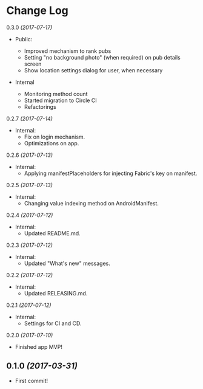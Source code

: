 Change Log
==========

0.3.0 *(2017-07-17)*

* Public:
    - Improved mechanism to rank pubs
    - Setting "no background photo" (when required) on pub details screen
    - Show location settings dialog for user, when necessary

* Internal
    - Monitoring method count
    - Started migration to Circle CI
    - Refactorings

0.2.7 *(2017-07-14)*

* Internal:
    - Fix on login mechanism.
    - Optimizations on app.

0.2.6 *(2017-07-13)*

* Internal:
    - Applying manifestPlaceholders for injecting Fabric's key on manifest.

0.2.5 *(2017-07-13)*

* Internal:
    - Changing value indexing method on AndroidManifest.

0.2.4 *(2017-07-12)*

* Internal:
    - Updated README.md.

0.2.3 *(2017-07-12)*

* Internal:
    - Updated "What's new" messages.

0.2.2 *(2017-07-12)*

* Internal:
    - Updated RELEASING.md.

0.2.1 *(2017-07-12)*

* Internal:
    - Settings for CI and CD.

0.2.0 *(2017-07-10)*

* Finished app MVP!

0.1.0 *(2017-03-31)*
--------------------

* First commit!